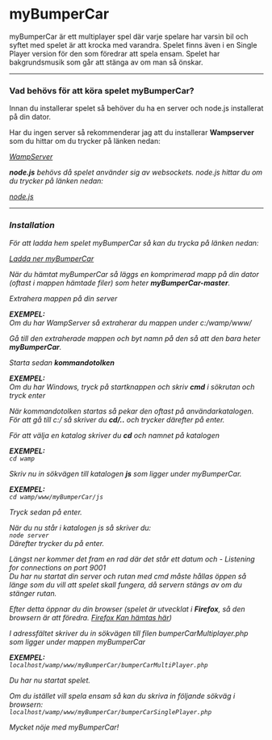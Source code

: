 myBumperCar
===========

<p>myBumperCar är ett multiplayer spel där varje spelare har varsin bil och syftet med spelet är att krocka med varandra.
Spelet finns även i en Single Player version för den som föredrar att spela ensam. Spelet har bakgrundsmusik som går
att stänga av om man så önskar.</p>
<hr />

<h3>Vad behövs för att köra spelet myBumperCar?</h2>

<p>Innan du installerar spelet så behöver du ha en server och node.js installerat på din dator.</p>

Har du ingen server så rekommenderar jag att du installerar <b>Wampserver</b> som du hittar om du trycker på länken nedan:</p>
<i><a href="http://www.wampserver.com/en/">WampServer</a><i>

<p><b>node.js</b> behövs då spelet använder sig av websockets. node.js hittar du om du trycker på länken nedan: </p>
<i><a href="http://www.nodejs.org/">node.js</a></i>

<hr />

<h3>Installation</h2>

<p>För att ladda hem spelet myBumperCar så kan du trycka på länken nedan: </p>
<i><a href="http://www.github.com/anactazia/myBumperCar/archive/master.zip">Ladda ner myBumperCar</a></i>

<p>När du hämtat myBumperCar så läggs en komprimerad mapp på din dator (oftast i mappen hämtade filer) 
som heter <b>myBumperCar-master</b>.</p>

<p>Extrahera mappen på din server </p>


<p><b>EXEMPEL:</b><br />
Om du har WampServer så extraherar du mappen under c:/wamp/www/</p>


<p>Gå till den extraherade mappen och byt namn på den så att den bara heter <b>myBumperCar</b>.</p>

<p>Starta sedan <b>kommandotolken</b></p> 

<p><b>EXEMPEL:</b><br />
Om du har Windows, tryck på startknappen och skriv <b>cmd</b> i sökrutan och tryck enter</p>

<p>När kommandotolken startas så pekar den oftast på användarkatalogen. <br />
För att gå till c:/ så skriver du <b>cd/..</b> och trycker därefter på enter.</p>

<p>För att välja en katalog skriver du <b>cd</b> och namnet på katalogen

<p><b>EXEMPEL:</b><br />
<code>cd wamp</code>

<p>Skriv nu in sökvägen till katalogen <b>js</b> som ligger under myBumperCar. 

<p><b>EXEMPEL:</b><br />
<code>cd wamp/www/myBumperCar/js</code>

<p>Tryck sedan på enter.</p>

<p>När du nu står i katalogen js så skriver du: <br />
<code>node server<br /></code>
Därefter trycker du på enter.</p>

<p>Längst ner kommer det fram en rad där det står ett datum och - Listening for connections on port 9001<br />
Du har nu startat din server och rutan med cmd måste hållas öppen så länge som du vill att spelet skall fungera, 
då servern stängs av om du stänger rutan.</p>

<p>Efter detta öppnar du din browser (spelet är utvecklat i <b>Firefox</b>, så den browsern är att föredra. 
<a href="http://www.mozilla.org/en-US/">Firefox Kan hämtas här</a>)</p>

<p>I adressfältet skriver du in sökvägen till filen bumperCarMultiplayer.php som ligger under mappen myBumperCar <br />

<p><b>EXEMPEL:</b><br />
<code>localhost/wamp/www/myBumperCar/bumperCarMultiPlayer.php</code></p>

<p>Du har nu startat spelet.</p>

<p>Om du istället vill spela ensam så kan du skriva in följande sökväg i browsern:<br />
<code>localhost/wamp/www/myBumperCar/bumperCarSinglePlayer.php</code></p>

<p><i<b>Mycket nöje med myBumperCar!</b></i></p>

